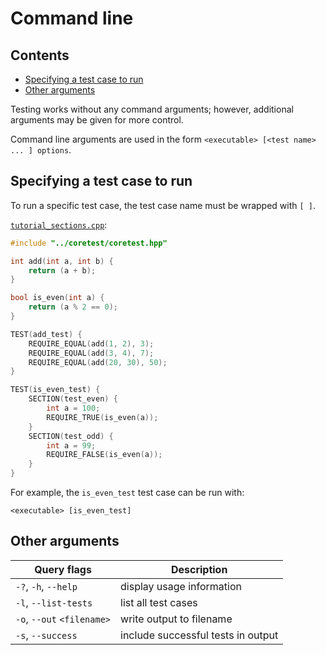 # Command line

## Contents

- [Specifying a test case to run](#specifying-a-test-case-to-run)
- [Other arguments](#other-arguments)

Testing works without any command arguments; however, additional arguments may be given for more control.

Command line arguments are used in the form `<executable> [<test name> ... ] options`.

## Specifying a test case to run

To run a specific test case, the test case name must be wrapped with `[ ]`.

[`tutorial_sections.cpp`](../examples/tutorial_sections.cpp):

```cpp
#include "../coretest/coretest.hpp"

int add(int a, int b) {
    return (a + b);
}

bool is_even(int a) {
    return (a % 2 == 0);
}

TEST(add_test) {
    REQUIRE_EQUAL(add(1, 2), 3);
    REQUIRE_EQUAL(add(3, 4), 7);
    REQUIRE_EQUAL(add(20, 30), 50);
}

TEST(is_even_test) {
    SECTION(test_even) {
        int a = 100;
        REQUIRE_TRUE(is_even(a));
    }
    SECTION(test_odd) {
        int a = 99;
        REQUIRE_FALSE(is_even(a));
    }
}
```

For example, the `is_even_test` test case can be run with:

```console
<executable> [is_even_test]
```

## Other arguments

| Query flags                | Description                         |
|----------------------------|-------------------------------------|
| `-?`, `-h`, `--help`       | display usage information           |
| `-l`, `--list-tests`       | list all test cases                 |
| `-o`, `--out` `<filename>` | write output to filename            |
| `-s`, `--success`          | include successful tests in output  |
